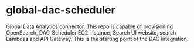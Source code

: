 # global-dac-scheduler
Global Data Analytics connector. This repo is capable of provisioning OpenSearch, DAC_Scheduler EC2 instance, Search UI website, search Lambdas and API Gateway. This is the starting point of the DAC integration.
